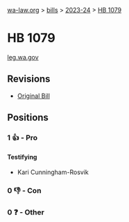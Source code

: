[wa-law.org](/) > [bills](/bills/) > [2023-24](/bills/2023-24) > [HB 1079](/bills/2023-24/hb/1079/)

# HB 1079
[leg.wa.gov](https://app.leg.wa.gov/billsummary?BillNumber=1079&Year=2023&Initiative=false)

## Revisions
* [Original Bill](1/)

## Positions
### 1 👍 - Pro
#### Testifying
* Kari Cunningham-Rosvik

### 0 👎 - Con

### 0 ❓ - Other
